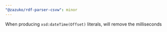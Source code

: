 ```yaml
---
"@zazuko/rdf-parser-csvw": minor
---
```


When producing `xsd:dateTime(Offset)` literals, will remove the milliseconds

